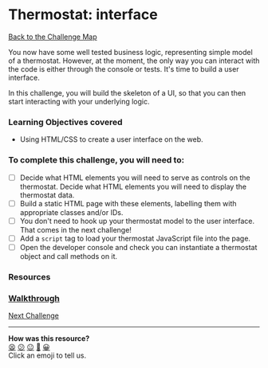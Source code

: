 # Thermostat: interface

[Back to the Challenge Map](README.md)

You now have some well tested business logic, representing simple model of a thermostat. However, at the moment, the only way you can interact with the code is either through the console or tests. It's time to build a user interface.

In this challenge, you will build the skeleton of a UI, so that you can then start interacting with your underlying logic.

### Learning Objectives covered

- Using HTML/CSS to create a user interface on the web.

### To complete this challenge, you will need to:

- [ ] Decide what HTML elements you will need to serve as controls on the thermostat.  Decide what HTML elements you will need to display the thermostat data.
- [ ] Build a static HTML page with these elements, labelling them with appropriate classes and/or IDs.
- [ ] You don't need to hook up your thermostat model to the user interface.  That comes in the next challenge!
- [ ] Add a `script` tag to load your thermostat JavaScript file into the page.
- [ ] Open the developer console and check you can instantiate a thermostat object and call methods on it.

### Resources

### [Walkthrough](walkthroughs/interface.md)

[Next Challenge](./dom.md)

<!-- BEGIN GENERATED SECTION DO NOT EDIT -->

---

**How was this resource?**  
[😫](https://airtable.com/shrUJ3t7KLMqVRFKR?prefill_Repository=course&prefill_File=thermostat_es6/interface.md&prefill_Sentiment=😫) [😕](https://airtable.com/shrUJ3t7KLMqVRFKR?prefill_Repository=course&prefill_File=thermostat_es6/interface.md&prefill_Sentiment=😕) [😐](https://airtable.com/shrUJ3t7KLMqVRFKR?prefill_Repository=course&prefill_File=thermostat_es6/interface.md&prefill_Sentiment=😐) [🙂](https://airtable.com/shrUJ3t7KLMqVRFKR?prefill_Repository=course&prefill_File=thermostat_es6/interface.md&prefill_Sentiment=🙂) [😀](https://airtable.com/shrUJ3t7KLMqVRFKR?prefill_Repository=course&prefill_File=thermostat_es6/interface.md&prefill_Sentiment=😀)  
Click an emoji to tell us.

<!-- END GENERATED SECTION DO NOT EDIT -->
